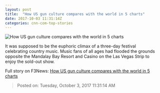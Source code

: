 ```yaml
---
layout: post
title:  "How US gun culture compares with the world in 5 charts"
date: 2017-10-03 11:31:14Z
categories: cnn-com-top-stories
---
```


![How US gun culture compares with the world in 5 charts](http://i2.cdn.cnn.com/cnnnext/dam/assets/170719144114-gun-stats-card-image-super-tease.jpg)

It was supposed to be the euphoric climax of a three-day festival celebrating country music. Music fans of all ages had flooded the grounds opposite the Mandalay Bay Resort and Casino on the Las Vegas Strip to enjoy the sold-out show.


Full story on F3News: [How US gun culture compares with the world in 5 charts](http://www.f3nws.com/n/scjtvH)

> Posted on: Tuesday, October 3, 2017 11:31:14 AM
